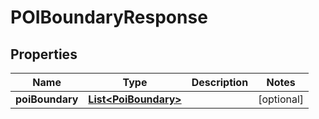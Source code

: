 

# POIBoundaryResponse


## Properties

Name | Type | Description | Notes
------------ | ------------- | ------------- | -------------
**poiBoundary** | [**List&lt;PoiBoundary&gt;**](PoiBoundary.md) |  |  [optional]



